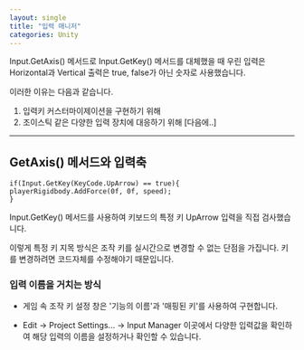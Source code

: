 ```yaml
---
layout: single
title: "입력 매니저"
categories: Unity
---
```


Input.GetAxis() 메서드로 Input.GetKey() 메서드를 대체했을 때 우린 입력은 Horizontal과 Vertical 출력은 true, false가 아닌 숫자로 사용했습니다.

이러한 이유는 다음과 같습니다.
1. 입력키 커스터마이제이션을 구현하기 위해
2. 조이스틱 같은 다양한 입력 장치에 대응하기 위해 [다음에..]
***

GetAxis() 메서드와 입력축
---
```
if(Input.GetKey(KeyCode.UpArrow) == true){
playerRigidbody.AddForce(0f, 0f, speed);
}
```
Input.GetKey() 메서드를 사용하여 키보드의 특정 키 UpArrow 입력을 직접 검사했습니다.

이렇게 특정 키 지목 방식은 조작 키를 실시간으로 변경할 수 없는 단점을 가집니다.
키를 변경하려면 코드자체를 수정해야기 때문입니다.

### 입력 이름을 거치는 방식
- 게임 속 조작 키 설정 창은 '기능의 이름'과 '매핑된 키'를 사용하여 구현합니다.

- Edit -> Project Settings... -> Input Manager
  이곳에서 다양한 입력값을 확인하여 해당 입력의 이름을 설정하거나 확인할 수 있습니다.
